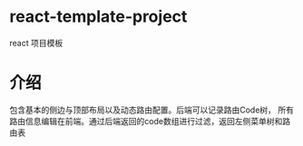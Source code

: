 # react-template-project
react 项目模板

# 介绍
包含基本的侧边与顶部布局以及动态路由配置。后端可以记录路由Code树，
所有路由信息编辑在前端。通过后端返回的code数组进行过滤，返回左侧菜单树和路由表